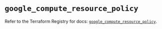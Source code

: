 # `google_compute_resource_policy`

Refer to the Terraform Registry for docs: [`google_compute_resource_policy`](https://registry.terraform.io/providers/hashicorp/google-beta/6.14.1/docs/resources/google_compute_resource_policy).
